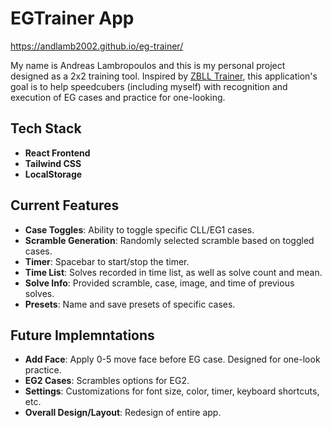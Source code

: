 # EGTrainer App
https://andlamb2002.github.io/eg-trainer/

My name is Andreas Lambropoulos and this is my personal project designed as a 2x2 training tool. Inspired by [ZBLL Trainer](https://bestsiteever.ru/zbll), this application's goal is to help speedcubers (including myself) with recognition and execution of EG cases and practice for one-looking.

## Tech Stack
- **React Frontend**
- **Tailwind CSS**
- **LocalStorage**

## Current Features
- **Case Toggles**: Ability to toggle specific CLL/EG1 cases.
- **Scramble Generation**: Randomly selected scramble based on toggled cases.
- **Timer**: Spacebar to start/stop the timer.
- **Time List**: Solves recorded in time list, as well as solve count and mean.
- **Solve Info**: Provided scramble, case, image, and time of previous solves.
- **Presets**: Name and save presets of specific cases.

## Future Implemntations
- **Add Face**: Apply 0-5 move face before EG case. Designed for one-look practice.
- **EG2 Cases**: Scrambles options for EG2.
- **Settings**: Customizations for font size, color, timer, keyboard shortcuts, etc.
- **Overall Design/Layout**: Redesign of entire app.
